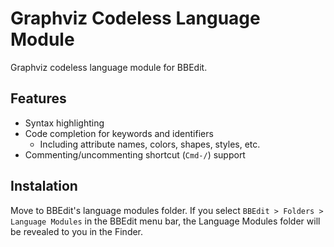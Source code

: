 # Graphviz Codeless Language Module
Graphviz codeless language module for BBEdit.

## Features
- Syntax highlighting
- Code completion for keywords and identifiers
  - Including attribute names, colors, shapes, styles, etc.
- Commenting/uncommenting shortcut (`Cmd-/`) support

## Instalation
Move to BBEdit's language modules folder. If you select `BBEdit > Folders > Language Modules` in the BBEdit menu bar, the Language Modules folder will be revealed to you in the Finder.
